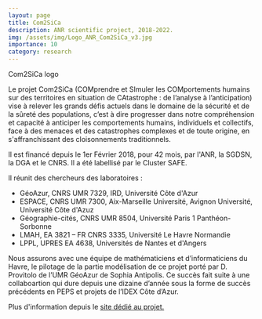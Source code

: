 ```yaml
---
layout: page
title: Com2SiCa
description: ANR scientific project, 2018-2022. 
img: /assets/img/Logo_ANR_Com2SiCa_v3.jpg
importance: 10
category: research
---
```

<div class="row">
    <div class="col-sm mt-3 mt-md-0">
        <img class="img-fluid rounded z-depth-1" src="{{ '/assets/img/Logo_ANR_Com2SiCa_v3.jpg' | relative_url }}" alt="" title="Com2SiCa logo"/>
    </div>
</div>
<div class="caption">
    Com2SiCa logo
</div>

Le projet Com2SiCa (COMprendre et SImuler les COMportements humains sur des territoires en situation de CAtastrophe : de l’analyse à l’anticipation) vise à relever les grands défis actuels dans le domaine de la sécurité et de la sûreté des populations, c’est à dire progresser dans notre compréhension et capacité à anticiper les comportements humains, individuels et collectifs, face à des menaces et des catastrophes complexes et de toute origine, en s'affranchissant des cloisonnements traditionnels.

Il est financé depuis le 1er Février 2018, pour 42 mois, par l'ANR, la SGDSN, la DGA et le CNRS. Il a été labellisé par le Cluster SAFE.

Il réunit des chercheurs des laboratoires :
* GéoAzur, CNRS UMR 7329, IRD, Université Côte d'Azur
* ESPACE, CNRS UMR 7300, Aix-Marseille Université, Avignon Université, Université Côte d'Azuz
* Géographie-cités, CNRS UMR 8504, Université Paris 1 Panthéon-Sorbonne
* LMAH, EA 3821 – FR CNRS 3335, Université Le Havre Normandie
* LPPL, UPRES EA 4638, Universités de Nantes et d'Angers

Nous assurons avec une équipe de mathématiciens et d’informaticiens du Havre, le pilotage de la partie modélisation de ce projet porté par D. Provitolo de l’UMR GéoAzur de Sophia Antipolis. Ce succès fait suite à une collaboartion qui dure depuis une dizaine d’année sous la forme de succès précédents en PEPS et projets de l’IDEX Côte d’Azur.

Plus d'information depuis le [site dédié au projet.](https://www.com2sica.cnrs.fr/)
